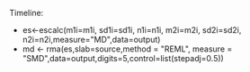 

Timeline: 

*  es<-escalc(m1i=m1i, sd1i=sd1i, n1i=n1i, m2i=m2i, sd2i=sd2i, n2i=n2i,measure="MD",data=output)
*  md <- rma(es,slab=source,method = "REML", measure = "SMD",data=output,digits=5,control=list(stepadj=0.5))
